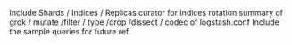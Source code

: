 Include Shards / Indices / Replicas 
curator for Indices rotation
summary of grok / mutate /filter / type /drop /dissect / codec of logstash.conf
Include the sample queries for future ref.
